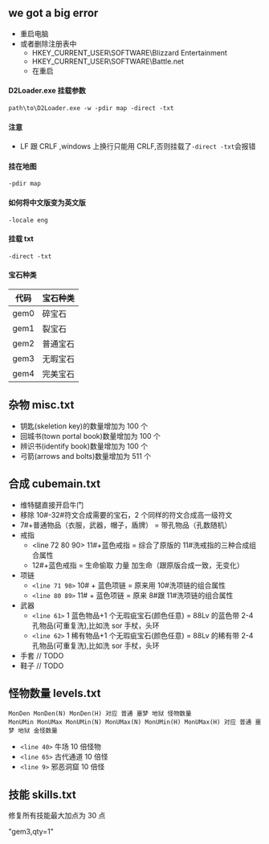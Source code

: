 ## we got a big error

- 重启电脑
- 或者删除注册表中
  - HKEY_CURRENT_USER\SOFTWARE\Blizzard Entertainment
  - HKEY_CURRENT_USER\SOFTWARE\Battle.net
  - 在重启

#### D2Loader.exe 挂载参数

```
path\to\D2Loader.exe -w -pdir map -direct -txt
```

#### 注意

- LF 跟 CRLF ,windows 上换行只能用 CRLF,否则挂载了`-direct -txt`会报错

#### 挂在地图

```
-pdir map
```

#### 如何将中文版变为英文版

```
-locale eng
```

#### 挂载 txt

```
-direct -txt
```

#### 宝石种类

| 代码 | 宝石种类 |
| ---- | -------- |
| gem0 | 碎宝石   |
| gem1 | 裂宝石   |
| gem2 | 普通宝石 |
| gem3 | 无暇宝石 |
| gem4 | 完美宝石 |

## 杂物 misc.txt

- 钥匙(skeletion key)的数量增加为 100 个
- 回城书(town portal book)数量增加为 100 个
- 辨识书(identify book)数量增加为 100 个
- 弓箭(arrows and bolts)数量增加为 511 个

## 合成 cubemain.txt

- 维特腿直接开启牛门
- 移除 10#-32#符文合成需要的宝石，2 个同样的符文合成高一级符文
- 7#+普通物品（衣服，武器，帽子，盾牌） = 带孔物品（孔数随机）
- 戒指
  - <line 72 80 90> 11#+蓝色戒指 = 综合了原版的 11#洗戒指的三种合成组合属性
  - 12#+蓝色戒指 = 生命偷取 力量 加生命（跟原版合成一致，无变化）
- 项链
  - `<line 71 98>` 10# + 蓝色项链 = 原来用 10#洗项链的组合属性
  - `<line 80 89>` 11# + 蓝色项链 = 原来 8#跟 11#洗项链的组合属性
- 武器
  - `<line 61>` 1 蓝色物品+1 个无瑕疵宝石(颜色任意) = 88Lv 的蓝色带 2-4 孔物品(可重复洗),比如洗 sor 手杖，头环
  - `<line 62>` 1 稀有物品+1 个无瑕疵宝石(颜色任意) = 88Lv 的稀有带 2-4 孔物品(可重复洗),比如洗 sor 手杖，头环
- 手套 // TODO
- 鞋子 // TODO

## 怪物数量 levels.txt

```
MonDen MonDen(N) MonDen(H) 对应 普通 噩梦 地狱 怪物数量
MonUMin MonUMax MonUMin(N) MonUMax(N) MonUMin(H) MonUMax(H) 对应 普通 噩梦 地狱 金怪数量
```

- `<line 40>` 牛场 10 倍怪物
- `<line 65>` 古代通道 10 倍怪
- `<line 9>` 邪恶洞窟 10 倍怪

## 技能 skills.txt

修复所有技能最大加点为 30 点

"gem3,qty=1"

